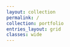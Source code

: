 ```yaml
---
layout: collection
permalink: /
collection: portfolio
entries_layout: grid
classes: wide
---
```

<a href rel="me" href="https://vis.social/@jackdougherty"></a>
